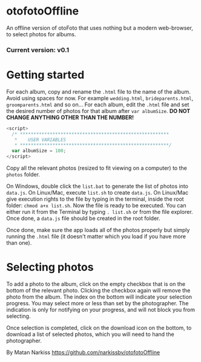 # otofotoOffline
An offline version of otoFoto that uses nothing but a modern web-browser, to select photos for albums.

### Current version: v0.1

# Getting started
For each album, copy and rename the `.html` file to the name of the album. Avoid using spaces for now. For example `wedding.html`, `brideparents.html`, `groomparents.html` and so on...
For each album, edit the `.html` file and set the desired number of photos for that album after `var albumSize`. **DO NOT CHANGE ANYTHING OTHER THAN THE NUMBER!**
```javascript
<script>
  /* *******************************************************
   *	USER VARIABLES
   * *******************************************************/
  var albumSize = 100;
</script>
```
Copy all the relevant photos (resized to fit viewing on a computer) to the `photos` folder.

On Windows, double click the `list.bat` to generate the list of photos into `data.js`. On Linux/Mac, execute `list.sh` to create `data.js`. On Linux/Mac give execution rights to the file by typing in the terminal, inside the root folder: `chmod a+x list.sh`. Now the file is ready to be executed. You can either run it from the Terminal by typing `. list.sh` or from the file explorer. Once done, a `data.js` file should be created in the root folder.

Once done, make sure the app loads all of the photos properly but simply running the `.html` file (it doesn't matter which you load if you have more than one).

# Selecting photos
To add a photo to the album, click on the empty checkbox that is on the bottom of the relevant photo. Clicking the checkbox again will remove the photo from the album. The index on the bottom will indicate your selection progress. You may select more or less than set by the photographer. The indication is only for notifying on your progress, and will not block you from selecting.

Once selection is completed, click on the download icon on the bottom, to download a list of selected photos, which you will need to hand the photographer.

By Matan Narkiss https://github.com/narkissbv/otofotoOffline
